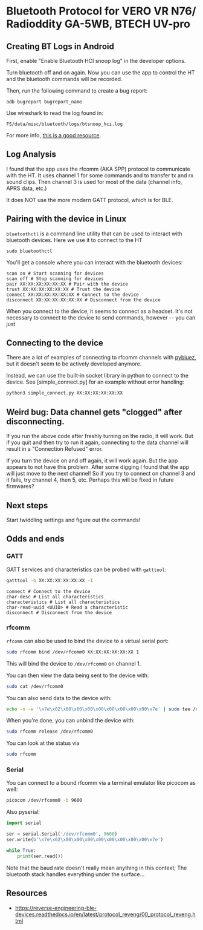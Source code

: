 # Bluetooth Protocol for VERO VR N76/ Radioddity GA-5WB, BTECH UV-pro

## Creating BT Logs in Android

First, enable "Enable Bluetooth HCI snoop log" in the developer options.

Turn bluetooth off and on again. Now you can use the app to control the HT and
the bluetooth commands will be recorded.

Then, run the following command to create a bug report:

```
adb bugreport bugreport_name
```

Use wireshark to read the log found in:

```
FS/data/misc/bluetooth/logs/btsnoop_hci.log
```

For more info,
[this is a good resource](https://reverse-engineering-ble-devices.readthedocs.io/en/latest/protocol_reveng/00_protocol_reveng.html#logging-via-android).

## Log Analysis

I found that the app uses the rfcomm (AKA SPP) protocol to communicate with the
HT. It uses channel 1 for some commands and to transfer tx and rx sound clips.
Then channel 3 is used for most of the data (channel info, APRS data, etc.)

It does NOT use the more modern GATT protocol, which is for BLE.

## Pairing with the device in Linux

`bluetoothctl` is a command line utility that can be used to interact with
bluetooth devices. Here we use it to connect to the HT

```
sudo bluetoothctl
```

You'll get a console where you can interact with the bluetooth devices:

```
scan on # Start scanning for devices
scan off # Stop scanning for devices
pair XX:XX:XX:XX:XX:XX # Pair with the device
trust XX:XX:XX:XX:XX:XX # Trust the device
connect XX:XX:XX:XX:XX:XX # Connect to the device
disconnect XX:XX:XX:XX:XX:XX # Disconnect from the device
```

When you connect to the device, it seems to connect as a headset. It's not
necessary to connect to the device to send commands, however -- you can just

## Connecting to the device

There are a lot of examples of connecting to rfcomm channels with
[pybluez](https://github.com/pybluez/pybluez), but it doesn't seem to be
actively developed anymore.

Instead, we can use the built-in socket library in python to connect to the
device. See [simple_connect.py] for an example without error handling:

```bash
python3 simple_connect.py XX:XX:XX:XX:XX:XX
```

## Weird bug: Data channel gets "clogged" after disconnecting.

If you run the above code after freshly turning on the radio, it will work. But
if you quit and then try to run it again, connecting to the data channel will
result in a "Connection Refused" error.

If you turn the device on and off again, it will work again. But the app appears
to not have this problem. After some digging I found that the app will just move
to the next channel! So if you try to connect on channel 3 and it fails, try
channel 4, then 5, etc. Perhaps this will be fixed in future firmwares?

## Next steps

Start twiddling settings and figure out the commands!

## Odds and ends

### GATT

GATT services and characteristics can be probed with `gatttool`:

```bash
gatttool -b XX:XX:XX:XX:XX:XX -I
```

```
connect # Connect to the device
char-desc # List all characteristics
characteristics # List all characteristics
char-read-uuid <UUID> # Read a characteristic
disconnect # Disconnect from the device
```

### rfcomm

`rfcomm` can also be used to bind the device to a virtual serial port:

```bash
sudo rfcomm bind /dev/rfcomm0 XX:XX:XX:XX:XX:XX 1
```

This will bind the device to `/dev/rfcomm0` on channel 1.

You can then view the data being sent to the device with:

```bash
sudo cat /dev/rfcomm0
```

You can also send data to the device with:

```bash
echo -n -e '\x7e\x02\x00\x00\x00\x00\x00\x00\x00\x00\x7e' | sudo tee /dev/rfcomm0
```

When you're done, you can unbind the device with:

```bash
sudo rfcomm release /dev/rfcomm0
```

You can look at the status via

```bash
sudo rfcomm
```

### Serial

You can connect to a bound rfcomm via a terminal emulator like picocom as well:

```bash
picocom /dev/rfcomm0 -b 9600
```

Also pyserial:

```python
import serial

ser = serial.Serial('/dev/rfcomm0', 9600)
ser.write(b'\x7e\x02\x00\x00\x00\x00\x00\x00\x00\x00\x7e')

while True:
    print(ser.read())
```

Note that the baud rate doesn't really mean anything in this context; The
bluetooth stack handles everything under the surface...

## Resources

- https://reverse-engineering-ble-devices.readthedocs.io/en/latest/protocol_reveng/00_protocol_reveng.html
